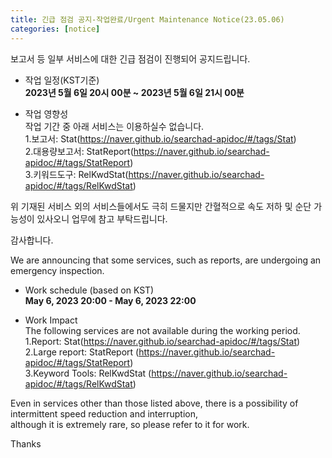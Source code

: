 ```yaml
---
title: 긴급 점검 공지-작업완료/Urgent Maintenance Notice(23.05.06)
categories: [notice]
---
```


보고서 등 일부 서비스에 대한 긴급 점검이 진행되어 공지드립니다.<br>

* 작업 일정(KST기준) <br>
**2023년 5월 6일 20시 00분 ~ 2023년 5월 6일 21시 00분**

* 작업 영향성 <br>
작업 기간 중 아래 서비스는 이용하실수 없습니다.<br>
1.보고서: Stat(https://naver.github.io/searchad-apidoc/#/tags/Stat)<br>
2.대용량보고서: StatReport(https://naver.github.io/searchad-apidoc/#/tags/StatReport)<br>
3.키워드도구: RelKwdStat(https://naver.github.io/searchad-apidoc/#/tags/RelKwdStat)<br>

위 기재된 서비스 외의 서비스들에서도 극히 드물지만 간혈적으로 속도 저하 및 순단 가능성이 있사오니 업무에 참고 부탁드립니다. 

감사합니다.

We are announcing that some services, such as reports, are undergoing an emergency inspection.<br>

* Work schedule (based on KST) <br>
**May 6, 2023 20:00 - May 6, 2023 22:00**

* Work Impact <br>
The following services are not available during the working period.<br>
1.Report: Stat(https://naver.github.io/searchad-apidoc/#/tags/Stat)<br>
2.Large report: StatReport (https://naver.github.io/searchad-apidoc/#/tags/StatReport)<br>
3.Keyword Tools: RelKwdStat (https://naver.github.io/searchad-apidoc/#/tags/RelKwdStat)<br>

Even in services other than those listed above, there is a possibility of intermittent speed reduction and interruption, <br>
although it is extremely rare, so please refer to it for work.<br>

Thanks
